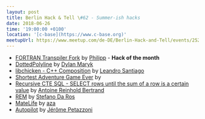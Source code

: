 ```yaml
---
layout: post
title: Berlin Hack & Tell \#62 - Summer-ish hacks
date: 2018-06-26
time: '19:00:00 +0100'
location: '[c-base](https://www.c-base.org)'
meetupUrl: https://www.meetup.com/de-DE/Berlin-Hack-and-Tell/events/252068900/
---
```


* [FORTRAN Transpiler Fork](https://github.com/interkosmos/fif) by [Philipp](https://cyber.dabamos.de/) - **Hack of the month**
* [DottedPolyline](https://github.com/dylanmaryk/DottedPolyline) by [Dylan Maryk](https://twitter.com/DylanMaryk)
* [libchicken - C++ Composition](https://github.com/leandrosansilva/random-things/tree/master/experiment_interface_composition) by [Leandro Santiago](https://github.com/leandrosansilva)
* [Shortest Adventure Game Ever]() by []()
* [Recursive CTE SQL - SELECT rows until the sum of a row is a certain value](https://stackoverflow.com/questions/49070697/alternative-sql-select-rows-until-the-sum-of-a-row-is-a-certain-value/49071690#49071690) by [Antoine Reinhold Bertrand](https://www.linkedin.com/in/antoine-reinhold-bertrand-26409073/)
* [REM](https://github.com/sdaros/rem) by [Stefano Da Ros](https://cip.li/stefano)
* [MateLife](https://github.com/sudoaza/matelife) by [aza](https://github.com/sudoaza)
* [Autopilot](https://github.com/jpetazzo/container.training/tree/master/slides/autopilot) by [Jérôme Petazzoni](https://github.com/jpetazzo)


